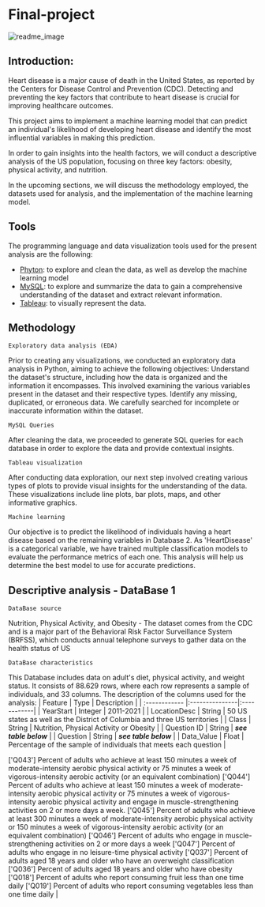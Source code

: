 # Final-project 
![readme_image](https://github.com/laumosa/Final-project/assets/83134591/e72b7e4e-5d00-4f21-81b5-daa8a9252123)


## Introduction:

Heart disease is a major cause of death in the United States, as reported by the Centers for Disease Control and Prevention (CDC). Detecting and preventing the key factors that contribute to heart disease is crucial for improving healthcare outcomes. 

This project aims to implement a machine learning model that can predict an individual's likelihood of developing heart disease and identify the most influential variables in making this prediction.

In order to gain insights into the health factors, we will conduct a descriptive analysis of the US population, focusing on three key factors: obesity, physical activity, and nutrition.

In the upcoming sections, we will discuss the methodology employed, the datasets used for analysis, and the implementation of the machine learning model.

## Tools

The programming language and data visualization tools used for the present analysis are the following: 
- <ins>Phyton</ins>: to explore and clean the data, as well as develop the machine learning model
- <ins>MySQL</ins>: to explore and summarize the data to gain a comprehensive understanding of the dataset and extract relevant information.
- <ins>Tableau</ins>: to visually represent the data.

## Methodology

```Exploratory data analysis (EDA)```

Prior to creating any visualizations, we conducted an exploratory data analysis in Python, aiming to achieve the following objectives:
Understand the dataset's structure, including how the data is organized and the information it encompasses. This involved examining the various variables present in the dataset and their respective types.
Identify any missing, duplicated, or erroneous data. We carefully searched for incomplete or inaccurate information within the dataset.

```MySQL Queries```

After cleaning the data, we proceeded to generate SQL queries for each database in order to explore the data and provide contextual insights.

```Tableau visualization```

After conducting data exploration, our next step involved creating various types of plots to provide visual insights for the understanding of the data. These visualizations include line plots, bar plots, maps, and other informative graphics.

```Machine learning```

Our objective is to predict the likelihood of individuals having a heart disease based on the remaining variables in Database 2. As 'HeartDisease' is a categorical variable, we have trained multiple classification models to evaluate the performance metrics of each one. This analysis will help us determine the best model to use for accurate predictions.

## Descriptive analysis - DataBase 1

```DataBase source```

Nutrition, Physical Activity, and Obesity - The dataset comes from the CDC and is a major part of the Behavioral Risk Factor Surveillance System (BRFSS), which conducts annual telephone surveys to gather data on the health status of US

```DataBase characteristics```

This Database includes data on adult's diet, physical activity, and weight status. It consists of 88.629 rows, where each row represents a sample of individuals, and 33 columns. The description of the columns used for the analysis:
| Feature       | Type           | Description |
| :------------ |:---------------|:------------|
| YearStart     | Integer        | 2011-2021 |
| LocationDesc  | String         | 50 US states as well as the District of Columbia and three US territories |
| Class         | String         | Nutrition, Physical Activity or Obesity |
| Question ID   | String         | ***see table below*** |
| Question      | String         | ***see table below*** |
| Data_Value    | Float          |  Percentage of the sample of individuals that meets each question |




['Q043'] Percent of adults who achieve at least 150 minutes a week of moderate-intensity aerobic physical activity or 75 minutes a week of vigorous-intensity aerobic activity (or an equivalent combination)
['Q044'] Percent of adults who achieve at least 150 minutes a week of moderate-intensity aerobic physical activity or 75 minutes a week of vigorous-intensity aerobic physical activity and engage in muscle-strengthening activities on 2 or more days a week.
['Q045'] Percent of adults who achieve at least 300 minutes a week of moderate-intensity aerobic physical activity or 150 minutes a week of vigorous-intensity aerobic activity (or an equivalent combination)
['Q046'] Percent of adults who engage in muscle-strengthening activities on 2 or more days a week
['Q047'] Percent of adults who engage in no leisure-time physical activity
['Q037'] Percent of adults aged 18 years and older who have an overweight classification
['Q036'] Percent of adults aged 18 years and older who have obesity
['Q018'] Percent of adults who report consuming fruit less than one time daily
['Q019'] Percent of adults who report consuming vegetables less than one time daily |
